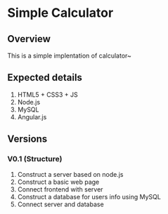 # Simple Calculator

## Overview

This is a simple implentation of calculator~

## Expected details

1. HTML5 + CSS3 + JS
1. Node.js
1. MySQL
1. Angular.js

## Versions

### V0.1 (Structure)

1. Construct a server based on node.js
1. Construct a basic web page
1. Connect frontend with server
1. Construct a database for users info using MySQL
1. Connect server and database 
